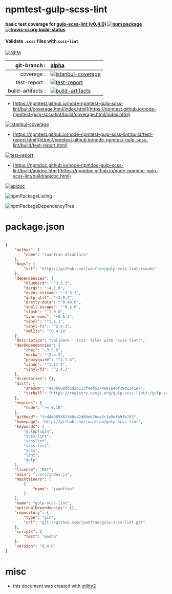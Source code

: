 # npmtest-gulp-scss-lint

#### basic test coverage for  [gulp-scss-lint (v0.4.0)](http://github.com/juanfran/gulp-scss-lint)  [![npm package](https://img.shields.io/npm/v/npmtest-gulp-scss-lint.svg?style=flat-square)](https://www.npmjs.org/package/npmtest-gulp-scss-lint) [![travis-ci.org build-status](https://api.travis-ci.org/npmtest/node-npmtest-gulp-scss-lint.svg)](https://travis-ci.org/npmtest/node-npmtest-gulp-scss-lint)

#### Validate `.scss` files with `scss-lint`

[![NPM](https://nodei.co/npm/gulp-scss-lint.png?downloads=true&downloadRank=true&stars=true)](https://www.npmjs.com/package/gulp-scss-lint)

| git-branch : | [alpha](https://github.com/npmtest/node-npmtest-gulp-scss-lint/tree/alpha)|
|--:|:--|
| coverage : | [![istanbul-coverage](https://npmtest.github.io/node-npmtest-gulp-scss-lint/build/coverage.badge.svg)](https://npmtest.github.io/node-npmtest-gulp-scss-lint/build/coverage.html/index.html)|
| test-report : | [![test-report](https://npmtest.github.io/node-npmtest-gulp-scss-lint/build/test-report.badge.svg)](https://npmtest.github.io/node-npmtest-gulp-scss-lint/build/test-report.html)|
| build-artifacts : | [![build-artifacts](https://npmtest.github.io/node-npmtest-gulp-scss-lint/glyphicons_144_folder_open.png)](https://github.com/npmtest/node-npmtest-gulp-scss-lint/tree/gh-pages/build)|

- [https://npmtest.github.io/node-npmtest-gulp-scss-lint/build/coverage.html/index.html](https://npmtest.github.io/node-npmtest-gulp-scss-lint/build/coverage.html/index.html)

[![istanbul-coverage](https://npmtest.github.io/node-npmtest-gulp-scss-lint/build/screenCapture.buildCi.browser.%252Ftmp%252Fbuild%252Fcoverage.lib.html.png)](https://npmtest.github.io/node-npmtest-gulp-scss-lint/build/coverage.html/index.html)

- [https://npmtest.github.io/node-npmtest-gulp-scss-lint/build/test-report.html](https://npmtest.github.io/node-npmtest-gulp-scss-lint/build/test-report.html)

[![test-report](https://npmtest.github.io/node-npmtest-gulp-scss-lint/build/screenCapture.buildCi.browser.%252Ftmp%252Fbuild%252Ftest-report.html.png)](https://npmtest.github.io/node-npmtest-gulp-scss-lint/build/test-report.html)

- [https://npmdoc.github.io/node-npmdoc-gulp-scss-lint/build/apidoc.html](https://npmdoc.github.io/node-npmdoc-gulp-scss-lint/build/apidoc.html)

[![apidoc](https://npmdoc.github.io/node-npmdoc-gulp-scss-lint/build/screenCapture.buildCi.browser.%252Ftmp%252Fbuild%252Fapidoc.html.png)](https://npmdoc.github.io/node-npmdoc-gulp-scss-lint/build/apidoc.html)

![npmPackageListing](https://npmtest.github.io/node-npmtest-gulp-scss-lint/build/screenCapture.npmPackageListing.svg)

![npmPackageDependencyTree](https://npmtest.github.io/node-npmtest-gulp-scss-lint/build/screenCapture.npmPackageDependencyTree.svg)



# package.json

```json

{
    "author": {
        "name": "Juanfran Alcántara"
    },
    "bugs": {
        "url": "https://github.com/juanfran/gulp-scss-lint/issues"
    },
    "dependencies": {
        "bluebird": "^3.3.5",
        "dargs": "~4.1.0",
        "event-stream": "~3.3.2",
        "gulp-util": "~3.0.7",
        "pretty-data": "^0.40.0",
        "shell-escape": "^0.2.0",
        "slash": "^1.0.0",
        "sync-exec": "~0.6.2",
        "vinyl": "^1.1.1",
        "vinyl-fs": "^2.4.3",
        "xml2js": "^0.4.16"
    },
    "description": "Validate '.scss' files with 'scss-lint'",
    "devDependencies": {
        "chai": "~3.5.0",
        "mocha": "~2.4.5",
        "proxyquire": "^1.7.4",
        "sinon": "^1.17.4",
        "vinyl-fs": "^2.4.3"
    },
    "directories": {},
    "dist": {
        "shasum": "4a3b688db5d2b113f44f6374681e46f39dc341e7",
        "tarball": "https://registry.npmjs.org/gulp-scss-lint/-/gulp-scss-lint-0.4.0.tgz"
    },
    "engines": {
        "node": ">= 0.10"
    },
    "gitHead": "fcd4e085362d48c42d80eb7bca5c1e9efb9fb7d5",
    "homepage": "http://github.com/juanfran/gulp-scss-lint",
    "keywords": [
        "gulpplugin",
        "scss-lint",
        "scsslint",
        "sass-lint",
        "scss",
        "lint",
        "gulp"
    ],
    "license": "MIT",
    "main": "./src/index.js",
    "maintainers": [
        {
            "name": "juanfran"
        }
    ],
    "name": "gulp-scss-lint",
    "optionalDependencies": {},
    "repository": {
        "type": "git",
        "url": "git://github.com/juanfran/gulp-scss-lint.git"
    },
    "scripts": {
        "test": "mocha"
    },
    "version": "0.4.0"
}
```



# misc
- this document was created with [utility2](https://github.com/kaizhu256/node-utility2)
